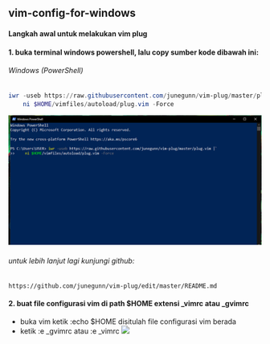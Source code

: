 ## vim-config-for-windows


#### Langkah awal untuk melakukan vim plug

#### 1. buka terminal windows powershell, lalu copy sumber kode dibawah ini:
###### Windows (PowerShell)

```powershell
iwr -useb https://raw.githubusercontent.com/junegunn/vim-plug/master/plug.vim |`
    ni $HOME/vimfiles/autoload/plug.vim -Force
```
![](image/psvimplug.png)
###### untuk lebih lanjut lagi kunjungi github:
```
https://github.com/junegunn/vim-plug/edit/master/README.md
```
#### 2. buat file configurasi vim di path $HOME extensi _vimrc atau _gvimrc
- buka vim ketik :echo $HOME disitulah file configurasi vim berada
- ketik :e _gvimrc atau :e _vimrc
![](image/gvimrc.gif)


